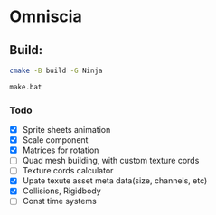 # Omniscia

## Build:
```bash
cmake -B build -G Ninja

make.bat
```

### Todo
- [x] Sprite sheets animation
- [x] Scale component
- [x] Matrices for rotation
- [ ] Quad mesh building, with custom texture cords
- [ ] Texture cords calculator
- [x] Upate texute asset meta data(size, channels, etc)
- [x] Collisions, Rigidbody
- [ ] Const time systems